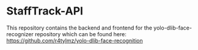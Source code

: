 # StaffTrack-API
 
This repository contains the backend and frontend for the yolo-dlib-face-recognizer repository which can be found here: https://github.com/r4tylmz/yolo-dlib-face-recognition

